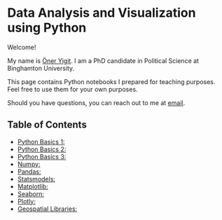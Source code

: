 # Data Analysis and Visualization using Python

Welcome! 

My name is [Öner Yigit](https://oneryigit.github.io/). I am a PhD candidate in Political Science at Binghamton University. 

This page contains Python notebooks I prepared for teaching purposes. Feel free to use them for your own purposes. 

Should you have questions, you can reach out to me at [email](oyigit1@binghamton.edu).

## Table of Contents

- [Python Basics 1: ](https://oneryigit.github.io/PLSC-380/Module_1.html)
- [Python Basics 2: ](https://oneryigit.github.io/PLSC-380/Module_2.html)
- [Python Basics 3: ](https://oneryigit.github.io/PLSC-380/Module_2b.html)
- [Numpy: ](https://oneryigit.github.io/PLSC-380/Module_3_numpy.html)
- [Pandas: ](https://oneryigit.github.io/PLSC-380/Module_3_Pandas.html)
- [Statsmodels: ](https://oneryigit.github.io/PLSC-380/Module_3_Statsmodels.html)
- [Matplotlib: ](https://oneryigit.github.io/PLSC-380/Module_4_Python_Visualization_Matplotlib.html)
- [Seaborn: ](https://oneryigit.github.io/PLSC-380/Module_4_Python_Data_Visualization_Seaborn.html)
- [Plotly: ](https://oneryigit.github.io/PLSC-380/Module_4_Python_Visualization_Plotly.html)
- [Geospatial Libraries: ](https://oneryigit.github.io/PLSC-380/Module_4_Geospatial_Data_Visualization.html)
